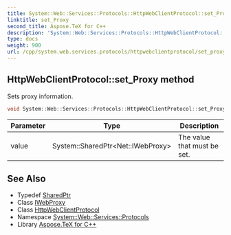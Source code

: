 ```yaml
---
title: System::Web::Services::Protocols::HttpWebClientProtocol::set_Proxy method
linktitle: set_Proxy
second_title: Aspose.TeX for C++
description: 'System::Web::Services::Protocols::HttpWebClientProtocol::set_Proxy method. Sets proxy information in C++.'
type: docs
weight: 900
url: /cpp/system.web.services.protocols/httpwebclientprotocol/set_proxy/
---
```

## HttpWebClientProtocol::set_Proxy method


Sets proxy information.

```cpp
void System::Web::Services::Protocols::HttpWebClientProtocol::set_Proxy(System::SharedPtr<Net::IWebProxy> value)
```


| Parameter | Type | Description |
| --- | --- | --- |
| value | System::SharedPtr\<Net::IWebProxy\> | The value that must be set. |

## See Also

* Typedef [SharedPtr](../../../system/sharedptr/)
* Class [IWebProxy](../../../system.net/iwebproxy/)
* Class [HttpWebClientProtocol](../)
* Namespace [System::Web::Services::Protocols](../../)
* Library [Aspose.TeX for C++](../../../)
